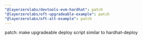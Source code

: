 ```yaml
---
"@layerzerolabs/devtools-evm-hardhat": patch
"@layerzerolabs/oft-upgradeable-example": patch
"@layerzerolabs/oft-alt-example": patch
---
```


patch: make upgradeable deploy script similar to hardhat-deploy
